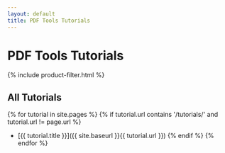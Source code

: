 ```yaml
---
layout: default
title: PDF Tools Tutorials
---
```


# PDF Tools Tutorials

{% include product-filter.html %}

## All Tutorials

{% for tutorial in site.pages %}
    {% if tutorial.url contains '/tutorials/' and tutorial.url != page.url %}
* [{{ tutorial.title }}]({{ site.baseurl }}{{ tutorial.url }})
    {% endif %}
{% endfor %}
